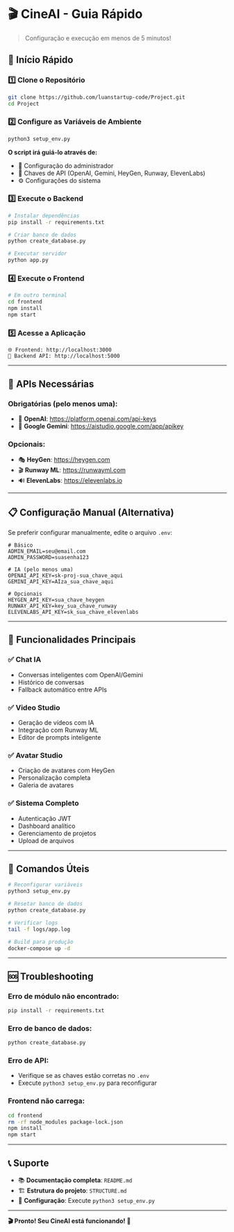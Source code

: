 # 🎬 CineAI - Guia Rápido

> Configuração e execução em menos de 5 minutos!

## 🚀 Início Rápido

### 1️⃣ Clone o Repositório
```bash
git clone https://github.com/luanstartup-code/Project.git
cd Project
```

### 2️⃣ Configure as Variáveis de Ambiente
```bash
python3 setup_env.py
```

**O script irá guiá-lo através de:**
- 📧 Configuração do administrador
- 🤖 Chaves de API (OpenAI, Gemini, HeyGen, Runway, ElevenLabs)
- ⚙️ Configurações do sistema

### 3️⃣ Execute o Backend
```bash
# Instalar dependências
pip install -r requirements.txt

# Criar banco de dados
python create_database.py

# Executar servidor
python app.py
```

### 4️⃣ Execute o Frontend
```bash
# Em outro terminal
cd frontend
npm install
npm start
```

### 5️⃣ Acesse a Aplicação
```
🌐 Frontend: http://localhost:3000
🔧 Backend API: http://localhost:5000
```

---

## 🔑 APIs Necessárias

### **Obrigatórias (pelo menos uma):**
- 🤖 **OpenAI**: https://platform.openai.com/api-keys
- 🧠 **Google Gemini**: https://aistudio.google.com/app/apikey

### **Opcionais:**
- 🎭 **HeyGen**: https://heygen.com
- 🎬 **Runway ML**: https://runwayml.com
- 🔊 **ElevenLabs**: https://elevenlabs.io

---

## 📋 Configuração Manual (Alternativa)

Se preferir configurar manualmente, edite o arquivo `.env`:

```env
# Básico
ADMIN_EMAIL=seu@email.com
ADMIN_PASSWORD=suasenha123

# IA (pelo menos uma)
OPENAI_API_KEY=sk-proj-sua_chave_aqui
GEMINI_API_KEY=AIza_sua_chave_aqui

# Opcionais
HEYGEN_API_KEY=sua_chave_heygen
RUNWAY_API_KEY=key_sua_chave_runway
ELEVENLABS_API_KEY=sk_sua_chave_elevenlabs
```

---

## 🎯 Funcionalidades Principais

### ✅ **Chat IA**
- Conversas inteligentes com OpenAI/Gemini
- Histórico de conversas
- Fallback automático entre APIs

### ✅ **Video Studio**
- Geração de vídeos com IA
- Integração com Runway ML
- Editor de prompts inteligente

### ✅ **Avatar Studio**
- Criação de avatares com HeyGen
- Personalização completa
- Galeria de avatares

### ✅ **Sistema Completo**
- Autenticação JWT
- Dashboard analítico
- Gerenciamento de projetos
- Upload de arquivos

---

## 🔧 Comandos Úteis

```bash
# Reconfigurar variáveis
python3 setup_env.py

# Resetar banco de dados
python create_database.py

# Verificar logs
tail -f logs/app.log

# Build para produção
docker-compose up -d
```

---

## 🆘 Troubleshooting

### **Erro de módulo não encontrado:**
```bash
pip install -r requirements.txt
```

### **Erro de banco de dados:**
```bash
python create_database.py
```

### **Erro de API:**
- Verifique se as chaves estão corretas no `.env`
- Execute `python3 setup_env.py` para reconfigurar

### **Frontend não carrega:**
```bash
cd frontend
rm -rf node_modules package-lock.json
npm install
npm start
```

---

## 📞 Suporte

- 📚 **Documentação completa**: `README.md`
- 🏗️ **Estrutura do projeto**: `STRUCTURE.md`
- 🤖 **Configuração**: Execute `python3 setup_env.py`

---

**🎬 Pronto! Seu CineAI está funcionando! 🚀**
